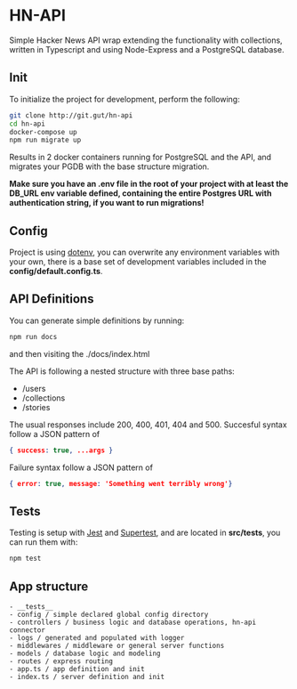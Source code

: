 # HN-API

Simple Hacker News API wrap extending the functionality with collections, written in Typescript and using Node-Express and a PostgreSQL database.  

## Init

To initialize the project for development, perform the following:

```sh
git clone http://git.gut/hn-api
cd hn-api
docker-compose up
npm run migrate up
```

Results in 2 docker containers running for PostgreSQL and the API, and migrates your PGDB with the base structure migration.  

__Make sure you have an .env file in the root of your project with at least the DB_URL env variable defined, containing the entire Postgres URL with authentication string, if you want to run migrations!__

## Config

Project is using [dotenv](https://www.npmjs.com/package/dotenv), you can overwrite any environment variables with your own, there is a base set of development variables included in the **config/default.config.ts**.

## API Definitions

You can generate simple definitions by running:
```sh
npm run docs
```
and then visiting the ./docs/index.html

The API is following a nested structure with three base paths:
- /users
- /collections
- /stories

The usual responses include 200, 400, 401, 404 and 500.
Succesful syntax follow a JSON pattern of
```json
{ success: true, ...args }
```
Failure syntax follow a JSON pattern of
```json
{ error: true, message: 'Something went terribly wrong'}
```
 
## Tests

Testing is setup with [Jest](https://jestjs.io/) and [Supertest](https://www.npmjs.com/package/supertest), and are located in **src/__tests__**, you can run them with:

```sh
npm test
```

## App structure

```
- __tests__
- config / simple declared global config directory
- controllers / business logic and database operations, hn-api connector
- logs / generated and populated with logger
- middlewares / middleware or general server functions
- models / database logic and modeling
- routes / express routing
- app.ts / app definition and init
- index.ts / server definition and init
```